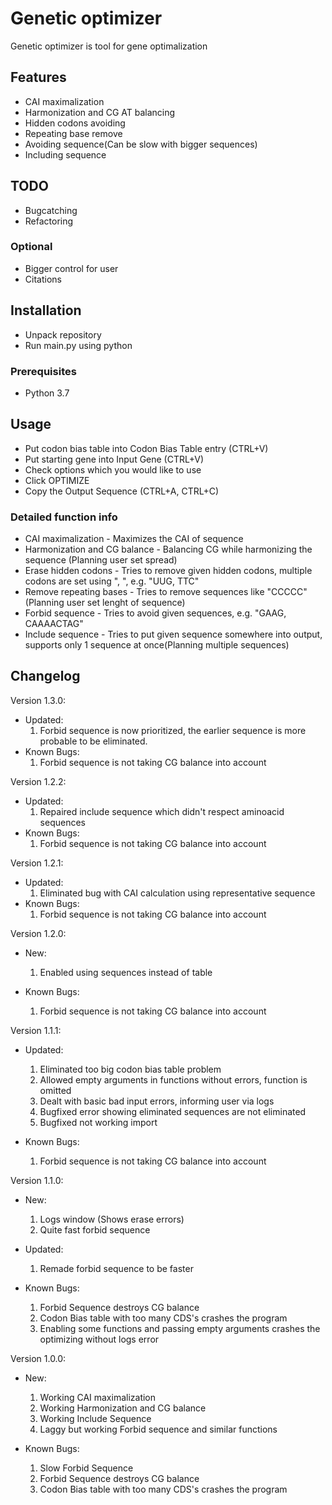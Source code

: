 # Genetic optimizer #

Genetic optimizer is tool for gene optimalization

## Features ##

- CAI maximalization
- Harmonization and CG AT balancing
- Hidden codons avoiding
- Repeating base remove
- Avoiding sequence(Can be slow with bigger sequences)
- Including sequence

## TODO ##

- Bugcatching
- Refactoring

### Optional ###

- Bigger control for user
- Citations

## Installation ##

- Unpack repository
- Run main.py using python

### Prerequisites ###

- Python 3.7

## Usage ##

- Put codon bias table into Codon Bias Table entry (CTRL+V)
- Put starting gene into Input Gene (CTRL+V)
- Check options which you would like to use
- Click OPTIMIZE
- Copy the Output Sequence (CTRL+A, CTRL+C)

### Detailed function info ###

- CAI maximalization - Maximizes the CAI of sequence
- Harmonization and CG balance - Balancing CG while harmonizing the sequence (Planning user set spread)
- Erase hidden codons - Tries to remove given hidden codons, multiple codons are set using ", ", e.g. "UUG, TTC"
- Remove repeating bases - Tries to remove sequences like "CCCCC" (Planning user set lenght of sequence)
- Forbid sequence - Tries to avoid given sequences, e.g. "GAAG, CAAAACTAG"
- Include sequence - Tries to put given sequence somewhere into output, supports only 1 sequence at once(Planning multiple sequences)

## Changelog ##

Version 1.3.0:

- Updated:
    1. Forbid sequence is now prioritized, the earlier sequence is more probable to be eliminated.
- Known Bugs:
    1. Forbid sequence is not taking CG balance into account

Version 1.2.2:

- Updated:
    1. Repaired include sequence which didn't respect aminoacid sequences
- Known Bugs:
    1. Forbid sequence is not taking CG balance into account

Version 1.2.1:

- Updated:
    1. Eliminated bug with CAI calculation using representative sequence
- Known Bugs:
    1. Forbid sequence is not taking CG balance into account

Version 1.2.0:

- New:
    1. Enabled using sequences instead of table

- Known Bugs:
    1. Forbid sequence is not taking CG balance into account

Version 1.1.1:

- Updated:
    1. Eliminated too big codon bias table problem
    2. Allowed empty arguments in functions without errors, function is omitted
    3. Dealt with basic bad input errors, informing user via logs
    4. Bugfixed error showing eliminated sequences are not eliminated
    5. Bugfixed not working import

- Known Bugs:
    1. Forbid sequence is not taking CG balance into account

Version 1.1.0:

- New:

    1. Logs window (Shows erase errors)
    2. Quite fast forbid sequence

- Updated:

    1. Remade forbid sequence to be faster

- Known Bugs:

    1. Forbid Sequence destroys CG balance
    2. Codon Bias table with too many CDS's crashes the program
    3. Enabling some functions and passing empty arguments crashes the optimizing without logs error

Version 1.0.0:

- New:

    1. Working CAI maximalization
    2. Working Harmonization and CG balance
    3. Working Include Sequence
    4. Laggy but working Forbid sequence and similar functions

- Known Bugs:

    1. Slow Forbid Sequence
    2. Forbid Sequence destroys CG balance
    3. Codon Bias table with too many CDS's crashes the program
